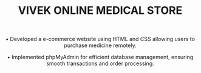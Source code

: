 <h1><center><b>VIVEK ONLINE MEDICAL STORE</b></center></h1>
<br>
<p><center>• Developed a e-commerce website using HTML and CSS allowing users to purchase medicine remotely.</center></p>
<p><center>• Implemented phpMyAdmin for efficient database management, ensuring smooth transactions and order
processing.</center></p>
